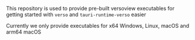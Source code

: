 This repository is used to provide pre-built versoview executables for getting started with `verso` and `tauri-runtime-verso` easier

Currently we only provide executables for x64 Windows, Linux, macOS and arm64 macOS
